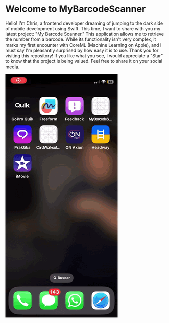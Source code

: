 # Welcome to MyBarcodeScanner


Hello! I'm Chris, a frontend developer dreaming of jumping to the dark side of mobile development using Swift. This time, I want to share with you my latest project: "My Barcode Scanner." This application allows me to retrieve the number from a barcode. While its functionality isn't very complex, it marks my first encounter with CoreML (Machine Learning on Apple), and I must say I'm pleasantly surprised by how easy it is to use.
Thank you for visiting this repository! If you like what you see, I would appreciate a "Star" to know that the project is being valued. Feel free to share it on your social media.

<img src="/barcode-scanner.gif" alt="Screenshoot of Barcode Scanner" class="p__img">
